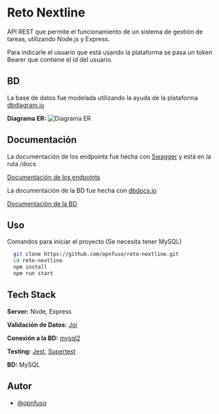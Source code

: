 # Reto Nextline

API REST que permite el funcionamiento de un sistema de gestión
de tareas, utilizando Node.js y Express.

Para indicarle el usuario que está usando la plataforma se pasa un token Bearer que contiene el id del usuario.

## BD

La base de datos fue modelada utilizando la ayuda de la plataforma [dbdiagram.io](https://dbdiagram.io/home)

**Diagrama ER:**
![Diagrama ER](https://i.imgur.com/Qjh862I.png)

## Documentación

La documentación de los endpoints fue hecha con [Swagger](https://swagger.io/) y está en la ruta /docs

[Documentación de los endpoints](https://reto-nextline-production.up.railway.app/docs)

La documentación de la BD fue hecha con [dbdocs.io](https://dbdocs.io/)

[Documentación de la BD](https://dbdocs.io/opnfuso/reto_nextline)

## Uso

Comandos para iniciar el proyecto (Se necesita tener MySQL)

```bash
  git clone https://github.com/opnfuso/reto-nextline.git
  cd reto-nextline
  npm install
  npm run start
```

## Tech Stack

**Server:** Node, Express

**Validación de Datos:** [Joi](https://joi.dev/)

**Conexión a la BD:** [mysql2](https://github.com/sidorares/node-mysql2)

**Testing:** [Jest](https://jestjs.io/), [Supertest](https://github.com/ladjs/supertest)

**BD:** MySQL

## Autor

- [@opnfuso](https://www.github.com/opnfuso)
